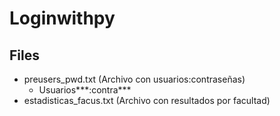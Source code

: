 # Loginwithpy

## Files
 * preusers_pwd.txt (Archivo con usuarios:contraseñas)
   * Usuarios***:contra***
 * estadisticas_facus.txt (Archivo con resultados por facultad)
 
